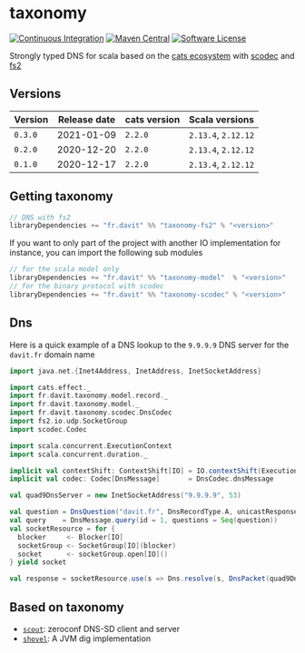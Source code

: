 # taxonomy

[![Continuous Integration](https://github.com/RustedBones/taxonomy/workflows/Continuous%20Integration/badge.svg?branch=master)](https://github.com/RustedBones/taxonomy/actions?query=branch%3Amaster+workflow%3A"Continuous+Integration")
[![Maven Central](https://maven-badges.herokuapp.com/maven-central/fr.davit/taxonomy-model_2.13/badge.svg)](https://maven-badges.herokuapp.com/maven-central/fr.davit/taxonomy-model_2.13)
[![Software License](https://img.shields.io/badge/license-Apache%202-brightgreen.svg?style=flat)](LICENSE)

Strongly typed DNS for scala based on the [cats ecosystem](https://github.com/typelevel/cats)
with [scodec](https://github.com/scodec/scodec) 
and [fs2](https://github.com/typelevel/fs2)

## Versions

| Version | Release date | cats version | Scala versions      |
| ------- | ------------ | -----------  | ------------------- |
| `0.3.0` | 2021-01-09   | `2.2.0`      | `2.13.4`, `2.12.12` |
| `0.2.0` | 2020-12-20   | `2.2.0`      | `2.13.4`, `2.12.12` |
| `0.1.0` | 2020-12-17   | `2.2.0`      | `2.13.4`, `2.12.12` |


## Getting taxonomy

```sbt
// DNS with fs2
libraryDependencies += "fr.davit" %% "taxonomy-fs2" % "<version>"
```

If you want to only part of the project with another IO implementation for instance,
you can import the following sub modules

```sbt
// for the scala model only
libraryDependencies += "fr.davit" %% "taxonomy-model"  % "<version>"
// for the binary protocol with scodec
libraryDependencies += "fr.davit" %% "taxonomy-scodec" % "<version>"
```

## Dns

Here is a quick example of a DNS lookup to the `9.9.9.9` DNS server for the `davit.fr` domain name

```scala
import java.net.{Inet4Address, InetAddress, InetSocketAddress}

import cats.effect._
import fr.davit.taxonomy.model.record._
import fr.davit.taxonomy.model._
import fr.davit.taxonomy.scodec.DnsCodec
import fs2.io.udp.SocketGroup
import scodec.Codec

import scala.concurrent.ExecutionContext
import scala.concurrent.duration._

implicit val contextShift: ContextShift[IO] = IO.contextShift(ExecutionContext.global)
implicit val codec: Codec[DnsMessage]       = DnsCodec.dnsMessage

val quad9DnsServer = new InetSocketAddress("9.9.9.9", 53)

val question = DnsQuestion("davit.fr", DnsRecordType.A, unicastResponse = false, DnsRecordClass.Internet)
val query    = DnsMessage.query(id = 1, questions = Seq(question))
val socketResource = for {
  blocker     <- Blocker[IO]
  socketGroup <- SocketGroup[IO](blocker)
  socket      <- socketGroup.open[IO]()
} yield socket

val response = socketResource.use(s => Dns.resolve(s, DnsPacket(quad9DnsServer, query))).unsafeRunSync()
```

## Based on taxonomy

- [`scout`](https://github.com/RustedBones/scout): zeroconf DNS-SD client and server
- [`shovel`](https://github.com/RustedBones/shovel): A JVM dig implementation
